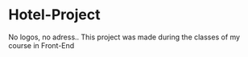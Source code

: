 # Hotel-Project
No logos, no adress..  This project was made during the classes of my course in Front-End
